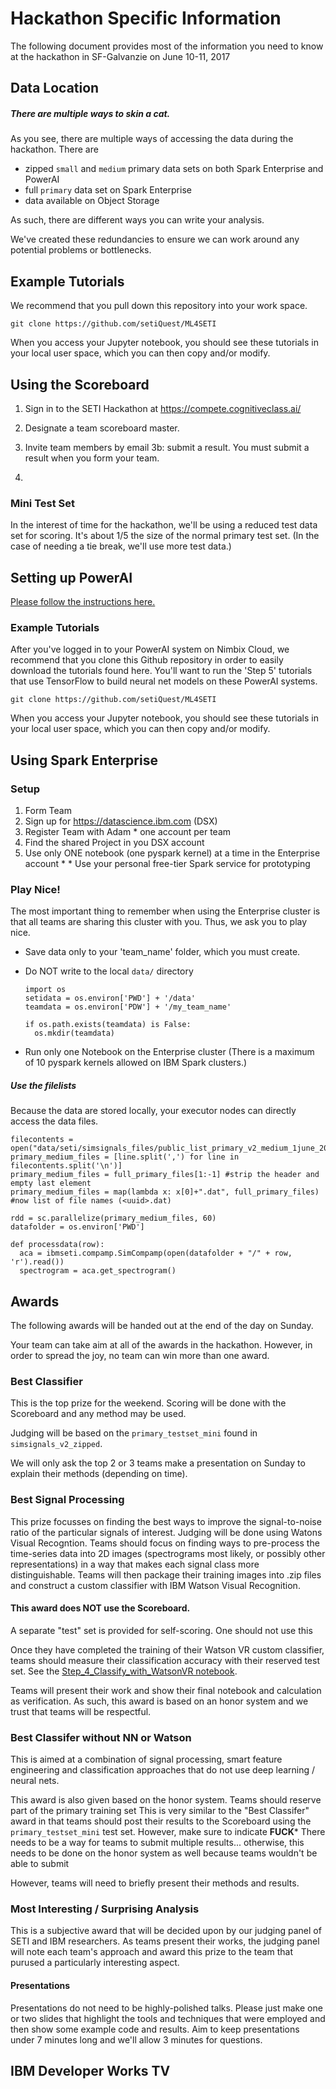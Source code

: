 # Hackathon Specific Information

The following document provides most of the information you need to know at the hackathon in SF-Galvanzie on June 10-11, 2017


## Data Location

##### There are multiple ways to skin a cat. 

As you see, there are multiple ways of accessing the data during the hackathon. There are

  * zipped `small` and `medium` primary data sets on both Spark Enterprise and PowerAI
  * full `primary` data set on Spark Enterprise
  * data available on Object Storage


As such, there are different ways you can write your analysis.

We've created these redundancies to ensure we can work around any potential problems or bottlenecks. 


## Example Tutorials

We recommend that you pull down this repository into your work space. 

```
git clone https://github.com/setiQuest/ML4SETI
```

When you access your Jupyter notebook, you should see these tutorials in your local user space, which you can then copy and/or modify. 

## Using the Scoreboard

1. Sign in to the SETI Hackathon at https://compete.cognitiveclass.ai/
2. Designate a team scoreboard master.
3. Invite team members by email
3b: submit a result. You must submit a result when you form your team. 

4.  


### Mini Test Set

In the interest of time for the hackathon, we'll be using a reduced test data set for scoring. It's about 1/5 the size of the normal primary test set. (In the case of needing a tie break, we'll use more test data.)


## Setting up PowerAI

[Please follow the instructions here.](https://ibm.box.com/v/setipowerai)

### Example Tutorials

After you've logged in to your PowerAI system on Nimbix Cloud, we recommend that you clone this Github repository in order to easily download the tutorials found here. You'll want to run the 'Step 5' tutorials that use TensorFlow to build neural net models on these PowerAI systems. 

```
git clone https://github.com/setiQuest/ML4SETI
```

When you access your Jupyter notebook, you should see these tutorials in your local user space, which you can then copy and/or modify. 

## Using Spark Enterprise


### Setup

  1. Form Team
  2. Sign up for https://datascience.ibm.com (DSX)
  3. Register Team with Adam
    * one account per team
  4. Find the shared Project in you DSX account
  5. Use only ONE notebook (one pyspark kernel) at a time in the Enterprise account
    * 
    * Use your personal free-tier Spark service for prototyping

### Play Nice!

The most important thing to remember when using the Enterprise cluster is that all teams are sharing this cluster with you. Thus, we ask you to play nice.

  * Save data only to your 'team_name' folder, which you must create.
  * Do NOT write to the local `data/` directory

    ```
    import os
    setidata = os.environ['PWD'] + '/data'
    teamdata = os.environ['PDW'] + '/my_team_name'

    if os.path.exists(teamdata) is False:
      os.mkdir(teamdata)
    ```
  * Run only one Notebook on the Enterprise cluster (There is a maximum of 10 pyspark kernels allowed on IBM Spark clusters.)


##### Use the filelists

Because the data are stored locally, your executor nodes can directly access the data files.  

```
filecontents = open("data/seti/simsignals_files/public_list_primary_v2_medium_1june_2017.csv").read()
primary_medium_files = [line.split(',') for line in filecontents.split('\n')]
primary_medium_files = full_primary_files[1:-1] #strip the header and empty last element
primary_medium_files = map(lambda x: x[0]+".dat", full_primary_files)  #now list of file names (<uuid>.dat)

rdd = sc.parallelize(primary_medium_files, 60)
datafolder = os.environ['PWD']

def processdata(row):
  aca = ibmseti.compamp.SimCompamp(open(datafolder + "/" + row, 'r').read())
  spectrogram = aca.get_spectrogram()

```

## Awards

The following awards will be handed out at the end of the day on Sunday. 

Your team can take aim at all of the awards in the hackathon. However, in order to spread the joy, no team can win more than one award. 

### Best Classifier

This is the top prize for the weekend. Scoring will be done with the Scoreboard and any method may be used. 

Judging will be based on the `primary_testset_mini` found in `simsignals_v2_zipped`.

We will only ask the top 2 or 3 teams make a presentation on Sunday to explain their methods (depending on time).

### Best Signal Processing

This prize focusses on finding the best ways to improve the signal-to-noise ratio of the particular signals of interest. Judging will be done using Watons Visual Recogntion. Teams should focus on finding ways to pre-process the
time-series data into 2D images (spectrograms most likely, or possibly other representations) in a way that makes each signal class more distinguishable.  Teams will then package their training images into .zip files and construct a custom classifier with IBM Watson Visual Recognition. 

#### This award does NOT use the Scoreboard. 

A separate "test" set is provided for self-scoring. One should not use this 

Once they have completed the training of their Watson VR custom classifier, teams should measure their classification accuracy with their reserved test set. See the [Step_4_Classify_with_WatsonVR notebook](../tutorials/Step_4_Classify_with_WatsonVR.ipynb).

Teams will present their work and show their final notebook and calculation as verification. As such, this award is based on an honor system and we trust that teams will be respectful. 


### Best Classifer without NN or Watson

This is aimed at a combination of signal processing,  smart feature engineering and classification approaches that do not use deep learning / neural nets. 

This award is also given based on the honor system. Teams should reserve part of the primary training set
This is very similar to the "Best Classifer" award in that teams should post their results to the Scoreboard using the `primary_testset_mini` test set. However, make sure to indicate **FUCK*** There needs to be a way for teams to submit multiple results... otherwise, this needs to be done on the honor system as well because teams wouldn't be able to submit   

However, teams will need to briefly present their methods and results. 

### Most Interesting / Surprising Analysis

This is a subjective award that will be decided upon by our judging panel of SETI and IBM researchers. As teams present their works, the judging panel will note each team's approach and award this prize to the team that purused a particularly interesting aspect. 

#### Presentations

Presentations do not need to be highly-polished talks. Please just make one or two slides that highlight the tools and techniques that were employed and then show some example code and results. Aim to keep presentations under 7 minutes long and we'll allow 3 minutes for questions. 

## IBM Developer Works TV




